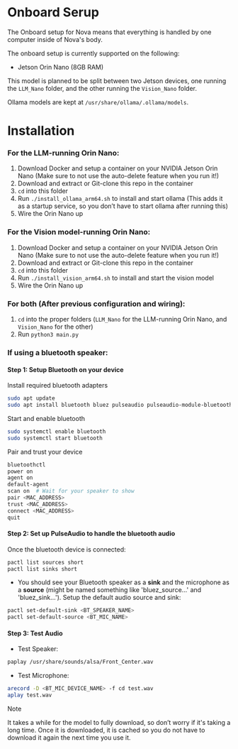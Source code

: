 # Onboard Serup
The Onboard setup for Nova means that everything is handled by one computer inside of Nova's body.

The onboard setup is currently supported on the following:
- Jetson Orin Nano (8GB RAM)

This model is planned to be split between two Jetson devices, one running the `LLM_Nano` folder, and the other running the `Vision_Nano` folder.

Ollama models are kept at `/usr/share/ollama/.ollama/models`.

# Installation

### For the LLM-running Orin Nano:
1. Download Docker and setup a container on your NVIDIA Jetson Orin Nano (Make sure to not use the auto-delete feature when you run it!)
2. Download and extract or Git-clone this repo in the container
3. `cd` into this folder
4. Run `./install_ollama_arm64.sh` to install and start ollama (This adds it as a startup service, so you don’t have to start ollama after running this)
5. Wire the Orin Nano up

### For the Vision model-running Orin Nano:
1. Download Docker and setup a container on your NVIDIA Jetson Orin Nano (Make sure to not use the auto-delete feature when you run it!)
2. Download and extract or Git-clone this repo in the container
3. `cd` into this folder
4. Run `./install_vision_arm64.sh` to install and start the vision model
5. Wire the Orin Nano up

### For both (After previous configuration and wiring):
1. `cd` into the proper folders (`LLM_Nano` for the LLM-running Orin Nano, and `Vision_Nano` for the other)
2. Run `python3 main.py`

### If using a bluetooth speaker:
#### Step 1: Setup Bluetooth on your device
Install required bluetooth adapters
```bash
sudo apt update
sudo apt install bluetooth bluez pulseaudio pulseaudio-module-bluetooth pavucontrol
```
Start and enable bluetooth
```bash
sudo systemctl enable bluetooth
sudo systemctl start bluetooth
```
Pair and trust your device
```bash
bluetoothctl
power on
agent on
default-agent
scan on  # Wait for your speaker to show
pair <MAC_ADDRESS>
trust <MAC_ADDRESS>
connect <MAC_ADDRESS>
quit
```
#### Step 2: Set up PulseAudio to handle the bluetooth audio
Once the bluetooth device is connected:
```bash
pactl list sources short
pactl list sinks short
```
- You should see your Bluetooth speaker as a **sink** and the microphone as a **source** (might be named something like 'bluez_source...' and 'bluez_sink...').
Setup the default audio source and sink:
```bash
pactl set-default-sink <BT_SPEAKER_NAME>
pactl set-default-source <BT_MIC_NAME>
```
#### Step 3: Test Audio
* Test Speaker:
```bash
paplay /usr/share/sounds/alsa/Front_Center.wav
```
* Test Microphone:
```bash
arecord -D <BT_MIC_DEVICE_NAME> -f cd test.wav
aplay test.wav
```

> [!NOTE]
> It takes a while for the model to fully download, so don’t worry if it's taking a long time.
> Once it is downloaded, it is cached so you do not have to download it again the next time you use it.